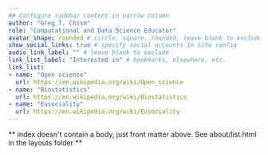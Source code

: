 ```yaml
---
## Configure sidebar content in narrow column
author: "Greg T. Chism"
role: "Computational and Data Science Educator"
avatar_shape: rounded # circle, square, rounded, leave blank to exclude
show_social_links: true # specify social accounts in site config
audio_link_label: "" # leave blank to exclude
link_list_label: "Interested in" # bookmarks, elsewhere, etc.
link_list:
- name: "Open science"
  url: https://en.wikipedia.org/wiki/Open_science
- name: "Biostatistics"
  url: https://en.wikipedia.org/wiki/Biostatistics
- name: "Eusociality"
  url: https://en.wikipedia.org/wiki/Eusociality
---
```


** index doesn't contain a body, just front matter above.
See about/list.html in the layouts folder **
